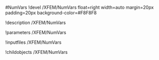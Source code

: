 <!-- MOOSE Object Documentation Stub: Remove this when content is added. -->
#NumVars
!devel /XFEM/NumVars float=right width=auto margin=20px padding=20px background-color=#F8F8F8

!description /XFEM/NumVars

!parameters /XFEM/NumVars

!inputfiles /XFEM/NumVars

!childobjects /XFEM/NumVars
